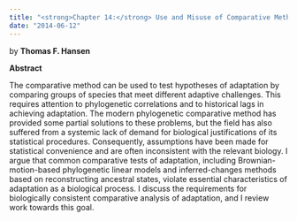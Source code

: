 ```yaml
---
title: "<strong>Chapter 14:</strong> Use and Misuse of Comparative Methods in the Study of Adaptation"
date: "2014-06-12"
---
```


by **Thomas F. Hansen**

**Abstract**

The comparative method can be used to test hypotheses of adaptation by comparing groups of species that meet different adaptive challenges. This requires attention to phylogenetic correlations and to historical lags in achieving adaptation. The modern phylogenetic comparative method has provided some partial solutions to these problems, but the field has also suffered from a systemic lack of demand for biological justifications of its statistical procedures. Consequently, assumptions have been made for statistical convenience and are often inconsistent with the relevant biology. I argue that common comparative tests of adaptation, including Brownian-motion-based phylogenetic linear models and inferred-changes methods based on reconstructing ancestral states, violate essential characteristics of adaptation as a biological process. I discuss the requirements for biologically consistent comparative analysis of adaptation, and I review work towards this goal.

